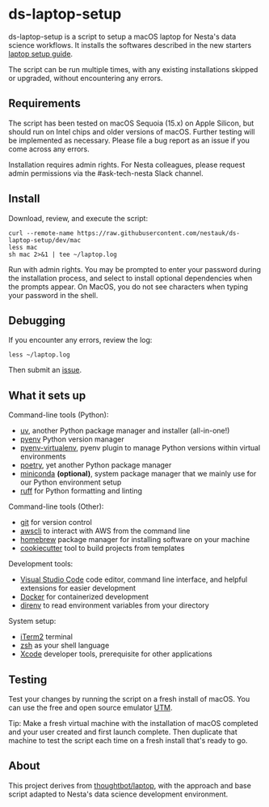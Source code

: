 # ds-laptop-setup

ds-laptop-setup is a script to setup a macOS laptop for Nesta's data science workflows. It installs the softwares described in the new starters [laptop setup guide](https://docs.google.com/document/d/1ctvwW5iQ237pZlPAU_7xkJ33TkeeEQ4WGpE26W6qbUA/edit?tab=t.0#heading=h.2phzpxz6il91).

The script can be run multiple times, with any existing installations skipped or upgraded, without encountering any errors.

## Requirements

The script has been tested on macOS Sequoia (15.x) on Apple Silicon, but should run on Intel chips and older versions of macOS. Further testing will be implemented as necessary. Please file a bug report as an issue if you come across any errors.

Installation requires admin rights. For Nesta colleagues, please request admin permissions via the #ask-tech-nesta Slack channel.

## Install

Download, review, and execute the script:

```shell
curl --remote-name https://raw.githubusercontent.com/nestauk/ds-laptop-setup/dev/mac
less mac
sh mac 2>&1 | tee ~/laptop.log
```

Run with admin rights. You may be prompted to enter your password during the installation process, and select to install optional dependencies when the prompts appear. On MacOS, you do not see characters when typing your password in the shell.

## Debugging

If you encounter any errors, review the log:

```shell
less ~/laptop.log
```

Then submit an [issue](https://github.com/nestauk/ds-laptop-setup/issues/new).

## What it sets up

Command-line tools (Python):

- [uv](https://docs.astral.sh/uv/), another Python package manager and installer (all-in-one!) 
- [pyenv](https://github.com/pyenv/pyenv) Python version manager
- [pyenv-virtualenv](https://github.com/pyenv/pyenv-virtualenv), pyenv plugin to manage Python versions within virtual environments
- [poetry](https://python-poetry.org/), yet another Python package manager
- [miniconda](https://docs.anaconda.com/miniconda/) **(optional)**, system package manager that we mainly use for our Python environment setup
- [ruff](https://docs.astral.sh/ruff/) for Python formatting and linting

Command-line tools (Other):

- [git](https://git-scm.com/) for version control
- [awscli](https://aws.amazon.com/cli/) to interact with AWS from the command line
- [homebrew](https://brew.sh/) package manager for installing software on your machine
- [cookiecutter](https://cookiecutter.readthedocs.io/en/stable/) tool to build projects from templates

Development tools:

- [Visual Studio Code](https://code.visualstudio.com/) code editor, command line interface, and helpful extensions for easier development
- [Docker](https://www.docker.com/) for containerized development
- [direnv](https://direnv.net/) to read environment variables from your directory

System setup:

- [iTerm2](https://iterm2.com/) terminal
- [zsh](https://www.zsh.org/) as your shell language
- [Xcode](https://developer.apple.com/xcode/) developer tools, prerequisite for other applications

## Testing

Test your changes by running the script on a fresh install of macOS. You can use the free and open source emulator [UTM](https://mac.getutm.app/).

Tip: Make a fresh virtual machine with the installation of macOS completed and your user created and first launch complete. Then duplicate that machine to test the script each time on a fresh install that's ready to go.

## About

This project derives from [thoughtbot/laptop](https://github.com/thoughtbot/laptop), with the approach and base script adapted to Nesta's data science development environment.
